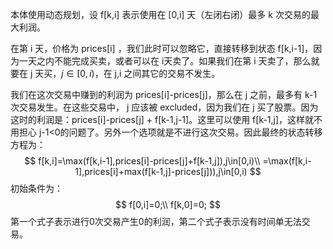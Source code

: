 本体使用动态规划，设 f[k,i] 表示使用在 [0,i] 天（左闭右闭）最多 k 次交易的最大利润。

在第 i 天，价格为 prices[i] ，我们此时可以忽略它，直接转移到状态 f[k,i-1]，因为一天之内不能完成买卖，或者可以在 i天卖了。如果我们在第 i 天卖了，那么就要在 j 天买，$j\in[ 0,i)$，在 j,i 之间其它的交易不发生。

我们在这次交易中赚到的利润为 prices[i]-prices[j]，那么在 j 之前，最多有 k-1 次交易发生。在这些交易中， j 应该被 excluded，因为我们在 j 买了股票。因为这时的利润是：prices[i]-prices[j] + f[k-1,j-1]。这里可以使用 f[k-1,j]，这样就不用担心 j-1<0的问题了。另外一个选项就是不进行这次交易。因此最终的状态转移方程为：
$$
f[k,i]=\max(f[k,i-1],prices[i]-prices[j]+f[k-1,j]),j\in[0,i)\\
=\max(f[k,i-1],prices[i]+max(f[k-1,j]-prices[j])),j\in[0,i)
$$
初始条件为：
$$
f[0,i]=0;\\
f[k,0]=0;
$$
第一个式子表示进行0次交易产生0的利润，第二个式子表示没有时间单无法交易。